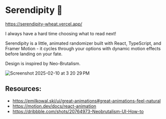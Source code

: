 # Serendipity 🎲

https://serendipity-wheat.vercel.app/

I always have a hard time choosing what to read next!

Serendipity is a little, animated randomizer built with React, TypeScript, and Framer Motion - it cycles through your options with dynamic motion effects before landing on your fate.

Design is inspired by Neo-Brutalism.

![Screenshot 2025-02-10 at 3 20 29 PM](https://github.com/user-attachments/assets/0395233b-a7d6-4fec-a154-71947fc6beb0)


## Resources:

- https://emilkowal.ski/ui/great-animations#great-animations-feel-natural
- https://motion.dev/docs/react-animation
- https://dribbble.com/shots/20764973-Neobrutalism-UI-How-to
